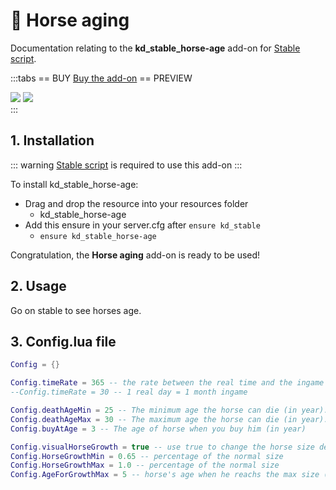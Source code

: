 <style>
  
</style>
# :horse: Horse aging
Documentation relating to the **kd_stable_horse-age** add-on for [Stable script](stable).

:::tabs
== BUY
[Buy the add-on](hhttps://jumpon-studios.com/redm/horse-aging)
== PREVIEW
<div class="preview-img">
  <img src="https://dunb17ur4ymx4.cloudfront.net/wysiwyg/1169448/b684e7238bffefd1cfc20cd6571c4e65e0ad4766.jpg">
  <img src="https://dunb17ur4ymx4.cloudfront.net/wysiwyg/1169448/fe59dfa63bd16505be98ace1c60ea882871390dc.jpg">
</div>
:::

## 1. Installation
::: warning
[Stable script](stable) is required to use this add-on
:::

To install kd_stable_horse-age:
- Drag and drop the resource into your resources folder
  - kd_stable_horse-age 
- Add this ensure in your server.cfg after `ensure kd_stable`
  - `ensure kd_stable_horse-age`

Congratulation, the **Horse aging** add-on is ready to be used!

## 2. Usage

Go on stable to see horses age.

## 3. Config.lua file
```lua
Config = {}

Config.timeRate = 365 -- the rate between the real time and the ingame time. example : 365.0 = the ingame time is 365x faster than real time (1 real day = 1 year ingame)
--Config.timeRate = 30 -- 1 real day = 1 month ingame

Config.deathAgeMin = 25 -- The minimum age the horse can die (in year).
Config.deathAgeMax = 30 -- The maximum age the horse can die (in year).
Config.buyAtAge = 3 -- The age of horse when you buy him (in year)

Config.visualHorseGrowth = true -- use true to change the horse size depending of his age
Config.HorseGrowthMin = 0.65 -- percentage of the normal size
Config.HorseGrowthMax = 1.0 -- percentage of the normal size
Config.AgeForGrowthMax = 5 -- horse's age when he reachs the max size (in year)
```